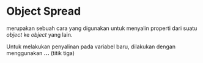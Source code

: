 # Object Spread
merupakan sebuah cara yang digunakan untuk menyalin properti dari suatu *object* ke *object* yang lain.

Untuk melakukan penyalinan pada variabel baru, dilakukan dengan menggunakan 
**...** (titik tiga) 